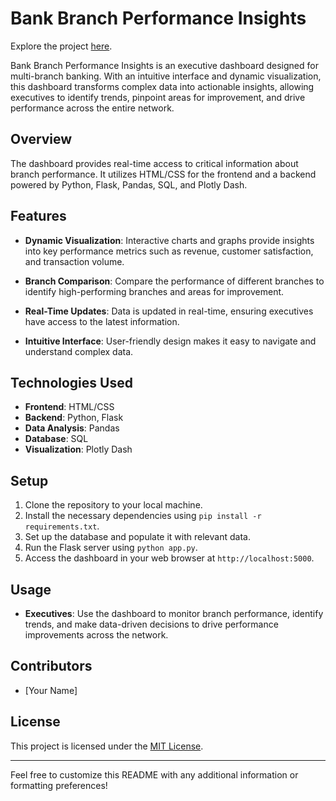 # Bank Branch Performance Insights

Explore the project [here](https://coop-progreso.pezgord8.com/).

Bank Branch Performance Insights is an executive dashboard designed for multi-branch banking. With an intuitive interface and dynamic visualization, this dashboard transforms complex data into actionable insights, allowing executives to identify trends, pinpoint areas for improvement, and drive performance across the entire network.

## Overview

The dashboard provides real-time access to critical information about branch performance. It utilizes HTML/CSS for the frontend and a backend powered by Python, Flask, Pandas, SQL, and Plotly Dash.

## Features

- **Dynamic Visualization**: Interactive charts and graphs provide insights into key performance metrics such as revenue, customer satisfaction, and transaction volume.
  
- **Branch Comparison**: Compare the performance of different branches to identify high-performing branches and areas for improvement.
  
- **Real-Time Updates**: Data is updated in real-time, ensuring executives have access to the latest information.
  
- **Intuitive Interface**: User-friendly design makes it easy to navigate and understand complex data.

## Technologies Used

- **Frontend**: HTML/CSS
- **Backend**: Python, Flask
- **Data Analysis**: Pandas
- **Database**: SQL
- **Visualization**: Plotly Dash

## Setup

1. Clone the repository to your local machine.
2. Install the necessary dependencies using `pip install -r requirements.txt`.
3. Set up the database and populate it with relevant data.
4. Run the Flask server using `python app.py`.
5. Access the dashboard in your web browser at `http://localhost:5000`.

## Usage

- **Executives**: Use the dashboard to monitor branch performance, identify trends, and make data-driven decisions to drive performance improvements across the network.

## Contributors

- [Your Name]

## License

This project is licensed under the [MIT License](LICENSE).

---

Feel free to customize this README with any additional information or formatting preferences!
